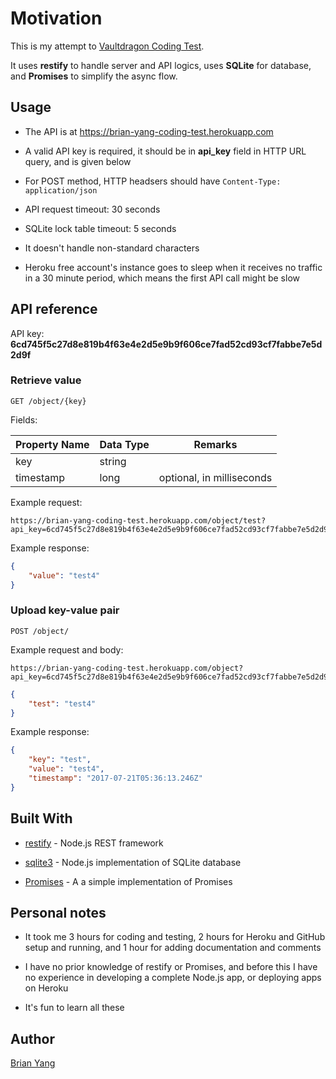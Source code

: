 # Motivation

This is my attempt to [Vaultdragon Coding Test](https://gist.github.com/jerelim/3e883999e8d8ef5af2428b364858afc3).

It uses **restify** to handle server and API logics, uses **SQLite** for database, and **Promises** to simplify the async flow.

## Usage

- The API is at https://brian-yang-coding-test.herokuapp.com

- A valid API key is required, it should be in **api_key** field in HTTP URL query, and is given below

- For POST method, HTTP headsers should have ```Content-Type: application/json```

- API request timeout: 30 seconds

- SQLite lock table timeout: 5 seconds

- It doesn't handle non-standard characters

- Heroku free account's instance goes to sleep when it receives no traffic in a 30 minute period, which means the first API call might be slow

## API reference

API key: **6cd745f5c27d8e819b4f63e4e2d5e9b9f606ce7fad52cd93cf7fabbe7e5d2d9f**

### Retrieve value

```http
GET /object/{key}
```

Fields:

| Property Name             | Data Type | Remarks                       |
|------------------------|-----------|-------------------------------|
| key             | string    | |
| timestamp           | long    | optional, in milliseconds  |

Example request:

```http
https://brian-yang-coding-test.herokuapp.com/object/test?api_key=6cd745f5c27d8e819b4f63e4e2d5e9b9f606ce7fad52cd93cf7fabbe7e5d2d9f&timestamp=1500615492033
```

Example response:

```json
{
    "value": "test4"
}
```

### Upload key-value pair

```http
POST /object/
```

Example request and body:

```http
https://brian-yang-coding-test.herokuapp.com/object?api_key=6cd745f5c27d8e819b4f63e4e2d5e9b9f606ce7fad52cd93cf7fabbe7e5d2d9f
```

```json
{
    "test": "test4"
}
```

Example response:

```json
{
    "key": "test",
    "value": "test4",
    "timestamp": "2017-07-21T05:36:13.246Z"
}
```

## Built With

- [restify](http://restify.com/) - Node.js REST framework

- [sqlite3](https://github.com/mapbox/node-sqlite3) - Node.js implementation of SQLite database

- [Promises](https://www.promisejs.org/) - A a simple implementation of Promises

## Personal notes

- It took me 3 hours for coding and testing, 2 hours for Heroku and GitHub setup and running, and 1 hour for adding documentation and comments

- I have no prior knowledge of restify or Promises, and before this I have no experience in developing a complete Node.js app, or deploying apps on Heroku

- It's fun to learn all these

## Author

[Brian Yang](http://by-it.com)